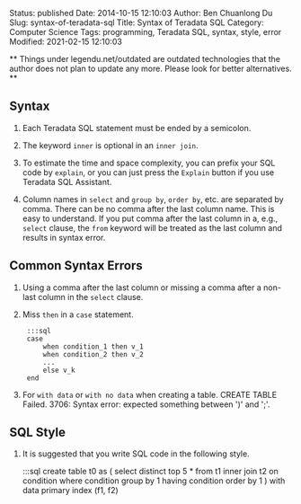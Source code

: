 Status: published
Date: 2014-10-15 12:10:03
Author: Ben Chuanlong Du
Slug: syntax-of-teradata-sql
Title: Syntax of Teradata SQL
Category: Computer Science
Tags: programming, Teradata SQL, syntax, style, error
Modified: 2021-02-15 12:10:03

**
Things under legendu.net/outdated are outdated technologies 
that the author does not plan to update any more. 
Please look for better alternatives.
**


## Syntax

1. Each Teradata SQL statement must be ended by a semicolon.

5. The keyword `inner` is optional in an `inner join`.

6. To estimate the time and space complexity, 
    you can prefix your SQL code by `explain`,
    or you can just press the `Explain` button if you use Teradata SQL Assistant.

2. Column names in `select` and `group by`, `order by`, etc. are separated by comma. 
    There can be no comma after the last column name.
    This is easy to understand. 
    If you put comma after the last column in a, e.g., `select` clause,
    the `from` keyword will be treated as the last column and results in syntax error.


## Common Syntax Errors

1. Using a comma after the last column or missing a comma 
    after a non-last column in the `select` clause.

2. Miss `then` in  a `case` statement.

        :::sql
        case 
            when condition_1 then v_1 
            when condition_2 then v_2 
            ...
            else v_k 
        end 

3. For `with data` or `with no data` when creating a table. 
    CREATE TABLE Failed. 3706: Syntax error: expected something between ')' and ';'.

## SQL Style

1. It is suggested that you write SQL code in the following style.

    :::sql
    create table t0 as (
    select distinct top 5 *
    from
        t1
    inner join
        t2
    on
        condition
    where
        condition
    group by
        1
    having
        condition
    order by
        1
    )
    with data
    primary index (f1, f2)
